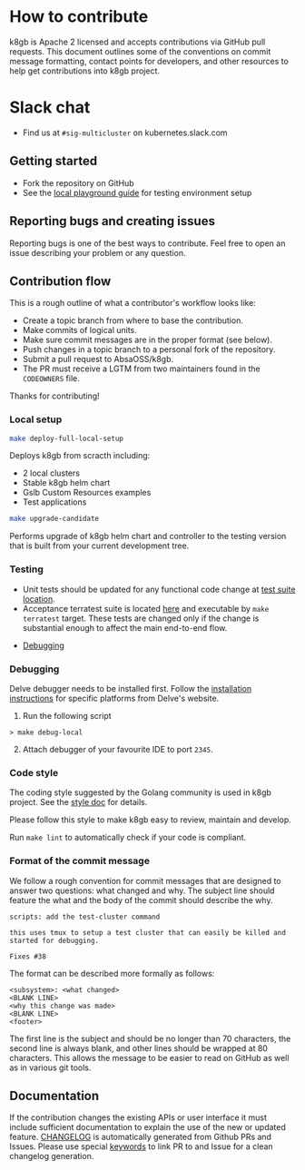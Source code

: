 # How to contribute

k8gb is Apache 2 licensed and accepts contributions via GitHub pull requests. This document outlines some of the conventions on commit message formatting, contact points for developers, and other resources to help get contributions into k8gb project.

# Slack chat

- Find us at `#sig-multicluster` on kubernetes.slack.com

## Getting started

- Fork the repository on GitHub
- See the [local playground guide](/docs/local.md) for testing environment setup

## Reporting bugs and creating issues

Reporting bugs is one of the best ways to contribute.
Feel free to open an issue describing your problem or any question.

## Contribution flow

This is a rough outline of what a contributor's workflow looks like:

- Create a topic branch from where to base the contribution.
- Make commits of logical units.
- Make sure commit messages are in the proper format (see below).
- Push changes in a topic branch to a personal fork of the repository.
- Submit a pull request to AbsaOSS/k8gb.
- The PR must receive a LGTM from two maintainers found in the `CODEOWNERS` file.

Thanks for contributing!

### Local setup

```sh
make deploy-full-local-setup
```
Deploys k8gb from scracth including:

* 2 local clusters
* Stable k8gb helm chart
* Gslb Custom Resources examples
* Test applications

```sh
make upgrade-candidate
```
Performs upgrade of k8gb helm chart and controller
to the testing version that is built from your current
development tree.

### Testing

* Unit tests should be updated for any functional code change at [test suite location](https://github.com/AbsaOSS/k8gb/tree/master/controllers/gslb_controller_test.go).
* Acceptance terratest suite is located [here](https://github.com/AbsaOSS/k8gb/tree/master/terratest) and executable by `make terratest` target. These tests are changed only if the
 change is substantial enough to affect the main end-to-end flow.

- [Debugging](#debugging)

### Debugging

Delve debugger needs to be installed first. Follow the [installation instructions](https://github.com/go-delve/delve/tree/master/Documentation/installation) for specific platforms from Delve's website.

1. Run the following script

```shell script
> make debug-local
```

2. Attach debugger of your favourite IDE to port `2345`.

### Code style

The coding style suggested by the Golang community is used in k8gb project. See the [style doc][golang-style-doc] for details.

Please follow this style to make k8gb easy to review, maintain and develop.

Run `make lint` to automatically check if your code is compliant.

### Format of the commit message

We follow a rough convention for commit messages that are designed to answer two
questions: what changed and why. The subject line should feature the what and
the body of the commit should describe the why.

```
scripts: add the test-cluster command

this uses tmux to setup a test cluster that can easily be killed and started for debugging.

Fixes #38
```

The format can be described more formally as follows:

```
<subsystem>: <what changed>
<BLANK LINE>
<why this change was made>
<BLANK LINE>
<footer>
```

The first line is the subject and should be no longer than 70 characters, the second line is always blank, and other lines should be wrapped at 80 characters. This allows the message to be easier to read on GitHub as well as in various git tools.

## Documentation

If the contribution changes the existing APIs or user interface it must include sufficient documentation to explain the use of the new or updated feature.
[CHANGELOG](CHANGELOG.md) is automatically generated from Github PRs and Issues. Please use special [keywords](https://docs.github.com/en/github/managing-your-work-on-github/linking-a-pull-request-to-an-issue#linking-a-pull-request-to-an-issue-using-a-keyword) to link PR to and Issue for a clean changelog generation.


[golang-style-doc]: https://github.com/golang/go/wiki/CodeReviewComments
